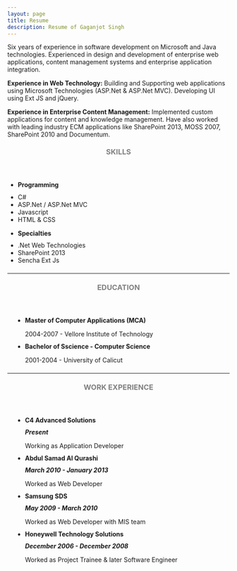 ```yaml
---
layout: page
title: Resume
description: Resume of Gaganjot Singh
---
```


Six years of experience in software development on Microsoft and Java technologies. Experienced in design and development of enterprise web applications, content management systems and enterprise application integration.

**Experience in Web Technology:**
Building and Supporting web applications using Microsoft Technologies (ASP.Net & ASP.Net MVC). Developing UI using Ext JS and jQuery.

**Experience in Enterprise Content Management:**
Implemented custom applications for content and knowledge management. Have also worked with leading industry ECM applications like SharePoint 2013, MOSS 2007, SharePoint 2010 and Documentum.

<!-- Skills -->
<section class="row">
	<header class="col-md-3">
		<h3 style="text-transform:uppercase;color:gray; margin-top:21px; margin-bottom:10.5px">Skills</h3>
	</header>
	<div class="col-md-9">
		<div class="row">
			<div class="col-md-6">
				<ul class="list-group">
					<li class="list-group-item active"><h4 style="margin-top:10.5px; margin-bottom:10.5px"><strong>Programming</strong></h4></li>
					<li class="list-group-item">C#</li>
					<li class="list-group-item">ASP.Net / ASP.Net MVC</li>
					<li class="list-group-item">Javascript</li>
					<li class="list-group-item">HTML & CSS</li>
				</ul>
			</div>
			<div class="col-md-6">
				<ul class="list-group">
					<li class="list-group-item active"><h4 style="margin-top:10.5px; margin-bottom:10.5px"><strong>Specialties</strong></h4></li>
					<li class="list-group-item">.Net Web Technologies</li>
					<li class="list-group-item">SharePoint 2013</li>
					<li class="list-group-item">Sencha Ext Js</li>
				</ul>
			</div>
		</div>
	</div>
</section>
<hr style="margin-top:21px; margin-bottom:21px" />
<!-- Education -->
<section class="row">
	<header class="col-md-3">
		<h3 style="text-transform:uppercase;color:gray; margin-top:21px; margin-bottom:10.5px">Education</h3>
	</header>
	<div class="col-md-9">
		<ul style="padding-left: 40px; margin-bottom: 10.5px">
			<li>
				<h4 style="margin-top:10.5px; margin-bottom:10.5px">Master of Computer Applications (MCA)</h4>
				<p style="margin-bottom:10.5px">2004-2007 - Vellore Institute of Technology</p>
			</li>
			<li>
				<h4 style="margin-top:10.5px; margin-bottom:10.5px">Bachelor of Sscience - Computer Science</h4>
				<p style="margin-bottom:10.5px">2001-2004 - University of Calicut</p>
			</li>
		</ul>
	</div>
</section>
<hr style="margin-top:21px; margin-bottom:21px" />
<!-- Work -->
<section class="row">
	<header class="col-md-3">
		<h3 style="text-transform:uppercase;color:gray; margin-top:21px; margin-bottom:10.5px">Work Experience</h3>
	</header>
	<div class="col-md-9">
		<ul style="padding-left: 40px; margin-bottom: 10.5px">
			<li>
				<h4 style="margin-top:10.5px; margin-bottom:10.5px">C4 Advanced Solutions</h4>
				<h5 style="margin-top:10.5px; margin-bottom:10.5px">Present</h5>
				<p style="margin-bottom:10.5px">Working as Application Developer</p>
			</li>
			<li>
				<h4 style="margin-top:10.5px; margin-bottom:10.5px">Abdul Samad Al Qurashi</h4>
				<h5 style="margin-top:10.5px; margin-bottom:10.5px">March 2010 - January 2013</h5>
				<p style="margin-bottom:10.5px">Worked as Web Developer</p>
			</li>
			<li>
				<h4 style="margin-top:10.5px; margin-bottom:10.5px">Samsung SDS</h4>
				<h5 style="margin-top:10.5px; margin-bottom:10.5px">May 2009 - March 2010</h5>
				<p style="margin-bottom:10.5px">Worked as Web Developer with MIS team</p>
			</li>
			<li>
				<h4 style="margin-top:10.5px; margin-bottom:10.5px">Honeywell Technology Solutions</h4>
				<h5 style="margin-top:10.5px; margin-bottom:10.5px">December 2006 - December 2008</h5>
				<p style="margin-bottom:10.5px">Worked as Project Trainee & later Software Engineer</p>
			</li>
		</ul>
	</div>
</section>
